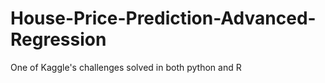 # House-Price-Prediction-Advanced-Regression
One of Kaggle's challenges solved in both python and R
